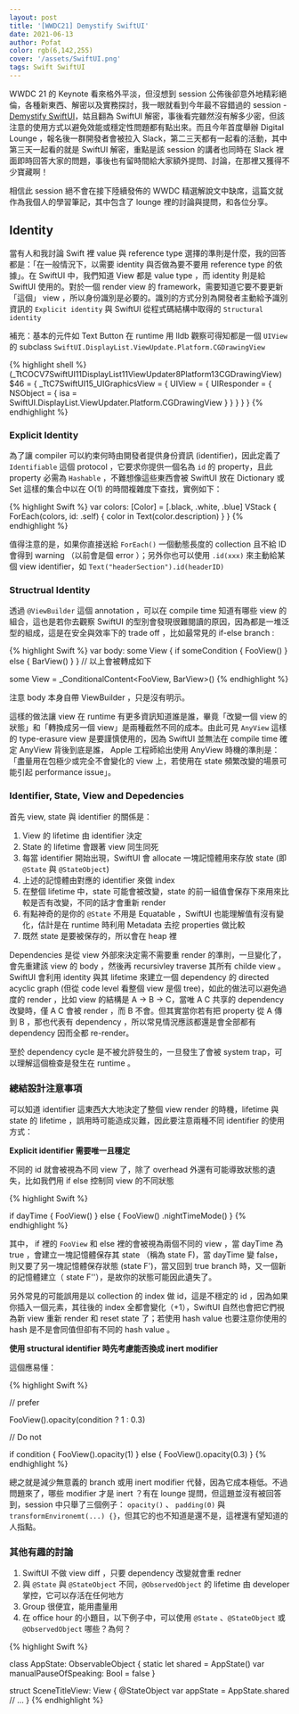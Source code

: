 ```yaml
---
layout: post
title: '[WWDC21] Demystify SwiftUI'
date: 2021-06-13
author: Pofat
color: rgb(6,142,255)
cover: '/assets/SwiftUI.png'
tags: Swift SwiftUI
---
```


WWDC 21 的 Keynote 看來格外平淡，但沒想到 session 公佈後卻意外地精彩絕倫，各種新東西、解密以及實務探討，我一眼就看到今年最不容錯過的 session - [Demystify SwiftUI](https://developer.apple.com/videos/play/wwdc2021/10022/)，姑且翻為 SwiftUI 解密，事後看完雖然沒有解多少密，但該注意的使用方式以避免效能或穩定性問題都有點出來。而且今年首度舉辦 Digital Lounge ，報名後一群開發者會被拉入 Slack，第二三天都有一起看的活動，其中第三天一起看的就是 SwiftUI 解密，重點是該 session 的講者也同時在 Slack 裡面即時回答大家的問題，事後也有留時間給大家額外提問、討論，在那裡又獲得不少寶藏啊！

相信此 session 絕不會在接下陸續發佈的 WWDC 精選解說文中缺席，這篇文就作為我個人的學習筆記，其中包含了 lounge 裡的討論與提問，和各位分享。

## Identity

當有人和我討論 Swift 裡 value 與 reference type 選擇的準則是什麼，我的回答都是：「在一般情況下，以需要 identity 與否做為要不要用 reference type 的依據」。在 SwiftUI 中，我們知道 View 都是 value type ，而 identity 則是給 SwiftUI 使用的。對於一個 render view 的 framework，需要知道它要不要更新「這個」 view ，所以身份識別是必要的。識別的方式分別為開發者主動給予識別資訊的 `Explicit identity` 與 SwiftUI 從程式碼結構中取得的 `Structural identity`

補充：基本的元件如 Text Button 在 runtime 用 lldb 觀察可得知都是一個 `UIView` 的 subclass `SwiftUI.DisplayList.ViewUpdate.Platform.CGDrawingView`

{% highlight shell %}
(_TtCOCV7SwiftUI11DisplayList11ViewUpdater8Platform13CGDrawingView) $46 = {
  _TtC7SwiftUI15_UIGraphicsView = {
    UIView = {
      UIResponder = {
        NSObject = {
          isa = SwiftUI.DisplayList.ViewUpdater.Platform.CGDrawingView
        }
      }
    }
  }
}
{% endhighlight %}

### Explicit Identity

為了讓 compiler 可以約束何時由開發者提供身份資訊 (identifier)，因此定義了 `Identifiable` 這個 protocol ，它要求你提供一個名為 `id` 的 property，且此 property 必需為 `Hashable` ，不難想像這些東西會被 SwiftUI 放在 Dictionary 或 Set 這樣的集合中以在 O(1) 的時間複雜度下查找，實例如下：

{% highlight Swift %}
var colors: [Color] = [.black, .white, .blue]
VStack {
    ForEach(colors, id: \.self) { color in
        Text(color.description)
    }
}
{% endhighlight %}

值得注意的是，如果你直接送給 `ForEach()` 一個動態長度的 collection 且不給 ID 會得到 warning （以前會是個 error ）；另外你也可以使用 `.id(xxx)` 來主動給某個 view identifier，如 `Text("headerSection").id(headerID)`

### Structrual Identity

透過 `@ViewBuilder` 這個 annotation ，可以在 compile time 知道有哪些 view 的組合，這也是若你去觀察 SwiftUI 的型別會發現很難閱讀的原因，因為都是一堆泛型的組成，這是在安全與效率下的 trade off ，比如最常見的 if-else branch :

{% highlight Swift %}
var body: some View {
    if someCondition {
        FooView()
    } else {
        BarView()
    }
}
// 以上會被轉成如下

some View = _ConditionalContent<FooView, BarView>()
{% endhighlight %}

注意 body 本身自帶 ViewBuilder ，只是沒有明示。

這樣的做法讓 view 在 runtime 有更多資訊知道誰是誰，畢竟「改變一個 view 的狀態」和「轉換成另一個 view」是兩種截然不同的成本。由此可見 `AnyView` 這樣的 type-erasure view 是要謹慎使用的，因為 SwiftUI 並無法在 compile time 確定 AnyView 背後到底是誰， Apple 工程師給出使用 AnyView 時機的準則是：「盡量用在包極少或完全不會變化的 view 上，若使用在 state 頻繁改變的場景可能引起 performance issue」。

### Identifier, State, View and Depedencies

首先 view, state 與 identifier 的關係是：
1. View 的 lifetime 由 identifier 決定
2. State 的 lifetime 會跟著 view 同生同死
3. 每當 identifier 開始出現，SwiftUI 會 allocate 一塊記憶體用來存放 state (即 `@State` 與 `@StateObject`)
4. 上述的記憶體由對應的 identifier 來做 index 
5. 在整個 lifetime 中，state 可能會被改變，state 的前一組值會保存下來用來比較是否有改變，不同的話才會重新 render
6. 有點神奇的是你的 `@State` 不用是 Equatable ，SwiftUI 也能理解值有沒有變化，估計是在 runtime 時利用 Metadata 去挖 properties 做比較
7. 既然 state 是要被保存的，所以會在 heap 裡

Dependencies 是從 view 外部來決定需不需要重 render 的準則，一旦變化了，會先重建該 view 的 body ，然後再 recursivley traverse 其所有 childe view 。SwiftUI 會利用 identity 與其 lifetime 來建立一個 dependency 的 directed acyclic graph (但從 code level 看整個 view 是個 tree)，如此的做法可以避免過度的 render ，比如 view 的結構是 A -> B -> C，當唯 A C 共享的 dependency 改變時，僅 A C 會被 render ，而 B 不會。但其實當你若有把 property 從 A 傳到 B ，那也代表有 dependency ，所以常見情況應該都還是會全部都有 dependency 因而全都 re-render。

至於 dependency cycle 是不被允許發生的，一旦發生了會被 system trap，可以理解這個檢查是發生在 runtime 。

### 總結設計注意事項

可以知道 identifier 這東西大大地決定了整個 view render 的時機，lifetime 與 state 的 lifetime ，誤用時可能造成災難，因此要注意兩種不同 identifier 的使用方式： 

**Explicit identifier 需要唯一且穩定**

不同的 id 就會被視為不同 view 了，除了 overhead 外還有可能導致狀態的遺失，比如我們用 if else 控制同 view 的不同狀態

{% highlight Swift %}

if dayTime {
    FooView()
} else {
    FooView()
        .nightTimeMode()
}
{% endhighlight %}

其中， if 裡的 `FooView` 和 else 裡的會被視為兩個不同的 view ，當 dayTime 為 true ，會建立一塊記憶體保存其 state （稱為 state F)，當 dayTime 變  false，則又要了另一塊記憶體保存狀態 (state F')，當又回到 true branch 時，又一個新的記憶體建立（ state F''），是故你的狀態可能因此遺失了。

另外常見的可能誤用是以 collection 的 index 做 id，這是不穩定的 id ，因為如果你插入一個元素，其往後的 index 全都會變化（+1），SwiftUI 自然也會把它們視為新 view 重新 render 和 reset state 了；若使用 hash value 也要注意你使用的 hash 是不是會同值但卻有不同的 hash value 。

**使用 structural identifier 時先考慮能否換成 inert modifier**

這個應易懂：

{% highlight Swift %}

// prefer

FooView().opacity(condition ? 1 : 0.3)

// Do not

if condition {
    FooView().opacity(1)
} else {
    FooView().opacity(0.3)
}
{% endhighlight %}

總之就是減少無意義的 branch 或用 inert modifier 代替，因為它成本極低。不過問題來了，哪些 modifier 才是 inert ？有在 lounge 提問，但這題並沒有被回答到，session 中只舉了三個例子： `opacity()` 、 `padding(0)` 與 `transformEnvironemt(...) {}`，但其它的也不知道是還不是，這裡還有望知道的人指點。

### 其他有趣的討論

1. SwiftUI 不做 view diff ，只要 dependency 改變就會重 redner 
2. 與 `@State` 與 `@StateObject` 不同，`@ObservedObject` 的 lifetime 由 developer 掌控，它可以存活在任何地方
3. Group 很便宜，能用盡量用
4. 在 office hour 的小題目，以下例子中，可以使用 `@State` 、`@StateObject` 或 `@ObservedObject` 哪些？為何？

{% highlight Swift %}

class AppState: ObservableObject {
    static let shared = AppState()
    var manualPauseOfSpeaking: Bool = false
}

struct SceneTitleView: View {
    @StateObject var appState = AppState.shared
	// ...
}
{% endhighlight %}